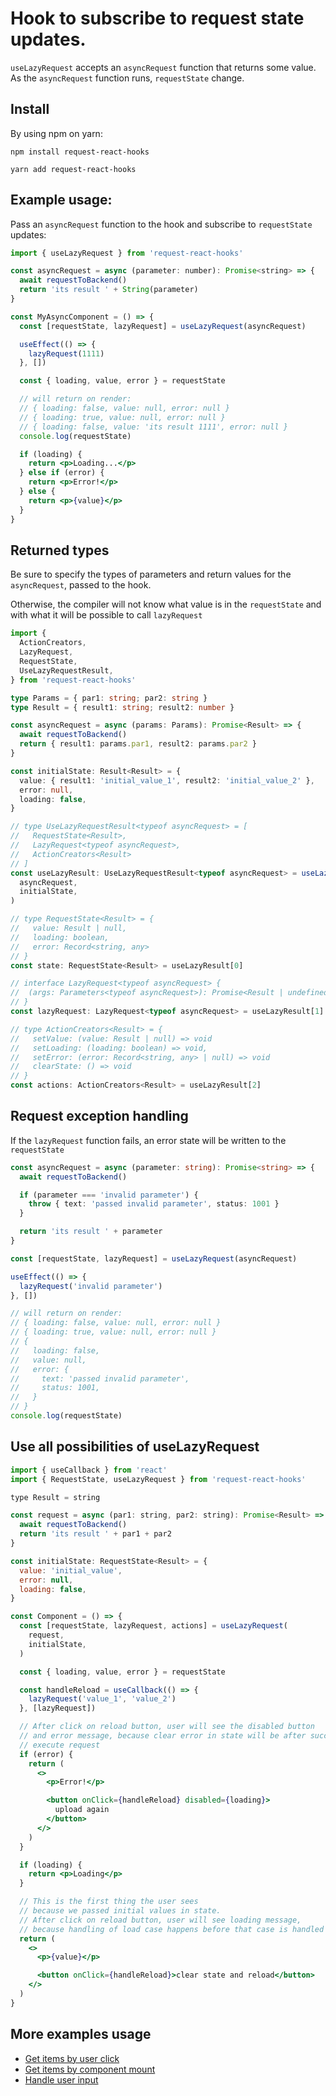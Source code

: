 # Hook to subscribe to request state updates.

`useLazyRequest` accepts an `asyncRequest` function that returns some value. As the `asyncRequest` function runs, `requestState` change.

## Install

By using npm on yarn:

```shell
npm install request-react-hooks
```

```shell
yarn add request-react-hooks
```

## Example usage:

Pass an `asyncRequest` function to the hook and subscribe to `requestState` updates:

```jsx
import { useLazyRequest } from 'request-react-hooks'

const asyncRequest = async (parameter: number): Promise<string> => {
  await requestToBackend()
  return 'its result ' + String(parameter)
}

const MyAsyncComponent = () => {
  const [requestState, lazyRequest] = useLazyRequest(asyncRequest)

  useEffect(() => {
    lazyRequest(1111)
  }, [])

  const { loading, value, error } = requestState

  // will return on render:
  // { loading: false, value: null, error: null }
  // { loading: true, value: null, error: null }
  // { loading: false, value: 'its result 1111', error: null }
  console.log(requestState)

  if (loading) {
    return <p>Loading...</p>
  } else if (error) {
    return <p>Error!</p>
  } else {
    return <p>{value}</p>
  }
}
```

## Returned types

Be sure to specify the types of parameters and return values for the `asyncRequest`, passed to the hook.

Otherwise, the compiler will not know what value is in the `requestState` and with what it will be possible to call `lazyRequest`

```typescript
import {
  ActionCreators,
  LazyRequest,
  RequestState,
  UseLazyRequestResult,
} from 'request-react-hooks'

type Params = { par1: string; par2: string }
type Result = { result1: string; result2: number }

const asyncRequest = async (params: Params): Promise<Result> => {
  await requestToBackend()
  return { result1: params.par1, result2: params.par2 }
}

const initialState: Result<Result> = {
  value: { result1: 'initial_value_1', result2: 'initial_value_2' },
  error: null,
  loading: false,
}

// type UseLazyRequestResult<typeof asyncRequest> = [
//   RequestState<Result>,
//   LazyRequest<typeof asyncRequest>,
//   ActionCreators<Result>
// ]
const useLazyResult: UseLazyRequestResult<typeof asyncRequest> = useLazyRequest(
  asyncRequest,
  initialState,
)

// type RequestState<Result> = {
//   value: Result | null,
//   loading: boolean,
//   error: Record<string, any>
// }
const state: RequestState<Result> = useLazyResult[0]

// interface LazyRequest<typeof asyncRequest> {
//  (args: Parameters<typeof asyncRequest>): Promise<Result | undefined>
// }
const lazyRequest: LazyRequest<typeof asyncRequest> = useLazyResult[1]

// type ActionCreators<Result> = {
//   setValue: (value: Result | null) => void
//   setLoading: (loading: boolean) => void,
//   setError: (error: Record<string, any> | null) => void
//   clearState: () => void
// }
const actions: ActionCreators<Result> = useLazyResult[2]
```

## Request exception handling

If the `lazyRequest` function fails, an error state will be written to the `requestState`

```typescript
const asyncRequest = async (parameter: string): Promise<string> => {
  await requestToBackend()

  if (parameter === 'invalid parameter') {
    throw { text: 'passed invalid parameter', status: 1001 }
  }

  return 'its result ' + parameter
}

const [requestState, lazyRequest] = useLazyRequest(asyncRequest)

useEffect(() => {
  lazyRequest('invalid parameter')
}, [])

// will return on render:
// { loading: false, value: null, error: null }
// { loading: true, value: null, error: null }
// {
//   loading: false,
//   value: null,
//   error: {
//     text: 'passed invalid parameter',
//     status: 1001,
//   }
// }
console.log(requestState)
```

## Use all possibilities of useLazyRequest

```jsx
import { useCallback } from 'react'
import { RequestState, useLazyRequest } from 'request-react-hooks'

type Result = string

const request = async (par1: string, par2: string): Promise<Result> => {
  await requestToBackend()
  return 'its result ' + par1 + par2
}

const initialState: RequestState<Result> = {
  value: 'initial_value',
  error: null,
  loading: false,
}

const Component = () => {
  const [requestState, lazyRequest, actions] = useLazyRequest(
    request,
    initialState,
  )

  const { loading, value, error } = requestState

  const handleReload = useCallback(() => {
    lazyRequest('value_1', 'value_2')
  }, [lazyRequest])

  // After click on reload button, user will see the disabled button
  // and error message, because clear error in state will be after succes
  // execute request
  if (error) {
    return (
      <>
        <p>Error!</p>

        <button onClick={handleReload} disabled={loading}>
          upload again
        </button>
      </>
    )
  }

  if (loading) {
    return <p>Loading</p>
  }

  // This is the first thing the user sees
  // because we passed initial values in state.
  // After click on reload button, user will see loading message,
  // because handling of load case happens before that case is handled
  return (
    <>
      <p>{value}</p>

      <button onClick={handleReload}>clear state and reload</button>
    </>
  )
}
```

## More examples usage

- [Get items by user click](https://github.com/aleksandrjet/request-react-hooks/blob/master/examples/getItemsByClick/GetItemsByClick.tsx)
- [Get items by component mount](https://github.com/aleksandrjet/request-react-hooks/blob/master/examples/getItemsByMount/GetItemsByMount.tsx)
- [Handle user input](https://github.com/aleksandrjet/request-react-hooks/blob/master/examples/searchQuery/SearchQuery.tsx)
